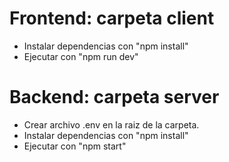 # Frontend: carpeta client 
- Instalar dependencias con "npm install"
- Ejecutar con "npm run dev"

# Backend: carpeta server
- Crear archivo .env en la raiz de la carpeta.
- Instalar dependencias con "npm install"
- Ejecutar con "npm start"